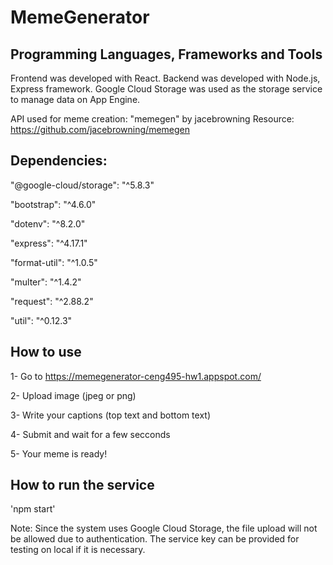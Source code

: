 # MemeGenerator

## Programming Languages, Frameworks and Tools

Frontend was developed with React.
Backend was developed with Node.js, Express framework.
Google Cloud Storage was used as the storage service to manage data on App Engine.

API used for meme creation: "memegen" by jacebrowning
Resource: https://github.com/jacebrowning/memegen

## Dependencies:

"@google-cloud/storage": "^5.8.3"

"bootstrap": "^4.6.0"

"dotenv": "^8.2.0"

"express": "^4.17.1"

"format-util": "^1.0.5"

"multer": "^1.4.2"

"request": "^2.88.2"

"util": "^0.12.3"



## How to use

1- Go to https://memegenerator-ceng495-hw1.appspot.com/

2- Upload image (jpeg or png)

3- Write your captions (top text and bottom text)

4- Submit and wait for a few secconds

5- Your meme is ready!


## How to run the service

'npm start'

Note: Since the system uses Google Cloud Storage, the file upload will not be allowed due to authentication. The service key can be provided for testing on local if it is necessary.